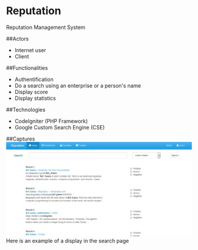 # Reputation
Reputation Management System

##Actors
- Internet user
- Client

##Functionalities
- Authentification
- Do a search using an enterprise or a person's name
- Display score
- Display statistics

##Technologies
- CodeIgniter (PHP Framework)
- Google Custom Search Engine (CSE)

##Captures
![capture](https://github.com/Abderrahman/Reputation/blob/master/capture-e-reputation.jpg)
Here is an example of a display in the search page